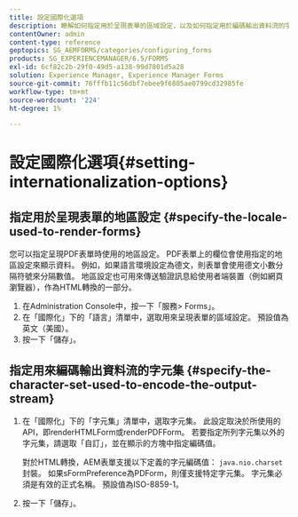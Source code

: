 ```yaml
---
title: 設定國際化選項
description: 瞭解如何指定用於呈現表單的區域設定，以及如何指定用於編碼輸出資料流的字元集。
contentOwner: admin
content-type: reference
geptopics: SG_AEMFORMS/categories/configuring_forms
products: SG_EXPERIENCEMANAGER/6.5/FORMS
exl-id: 6cf82c2b-29f0-49d5-a138-99d7801d5a28
solution: Experience Manager, Experience Manager Forms
source-git-commit: 76fffb11c56dbf7ebee9f6805ae0799cd32985fe
workflow-type: tm+mt
source-wordcount: '224'
ht-degree: 1%

---
```


# 設定國際化選項{#setting-internationalization-options}

## 指定用於呈現表單的地區設定 {#specify-the-locale-used-to-render-forms}

您可以指定呈現PDF表單時使用的地區設定。 PDF表單上的欄位會使用指定的地區設定來顯示資料。 例如，如果語言環境設定為德文，則表單會使用德文小數分隔符號來分隔數值。 地區設定也可用來傳送驗證訊息給使用者端裝置（例如網頁瀏覽器），作為HTML轉換的一部分。

1. 在Administration Console中，按一下「服務> Forms」。
1. 在「國際化」下的「語言」清單中，選取用來呈現表單的區域設定。 預設值為英文（美國）。
1. 按一下「儲存」。

## 指定用來編碼輸出資料流的字元集 {#specify-the-character-set-used-to-encode-the-output-stream}

1. 在「國際化」下的「字元集」清單中，選取字元集。 此設定取決於所使用的API，即renderHTMLForm或renderPDFForm。 若要指定所列字元集以外的字元集，請選取「自訂」，並在顯示的方塊中指定編碼值。

   對於HTML轉換，AEM表單支援以下定義的字元編碼值： `java.nio.charset` 封裝。 如果sFormPreference為PDForm，則僅支援特定字元集。 字元集必須是有效的正式名稱。 預設值為ISO-8859-1。

1. 按一下「儲存」。
